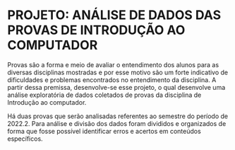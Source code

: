 # PROJETO: ANÁLISE DE DADOS DAS PROVAS DE INTRODUÇÃO AO COMPUTADOR 
Provas são a forma e meio de avaliar o entendimento dos alunos para as diversas disciplinas mostradas e por esse motivo são um forte indicativo de dificuldades e problemas encontrados no entendimento da disciplina. A partir dessa premissa, desenvolve-se esse projeto, o qual desenvolve uma análise exploratória de dados coletados de provas da disciplina de Introdução ao computador.

Há duas provas que serão analisadas referentes ao semestre do período de 2022.2. Para análise e divisão dos dados foram divididos e organizados de forma que fosse possível identificar erros e acertos em conteúdos específicos.

